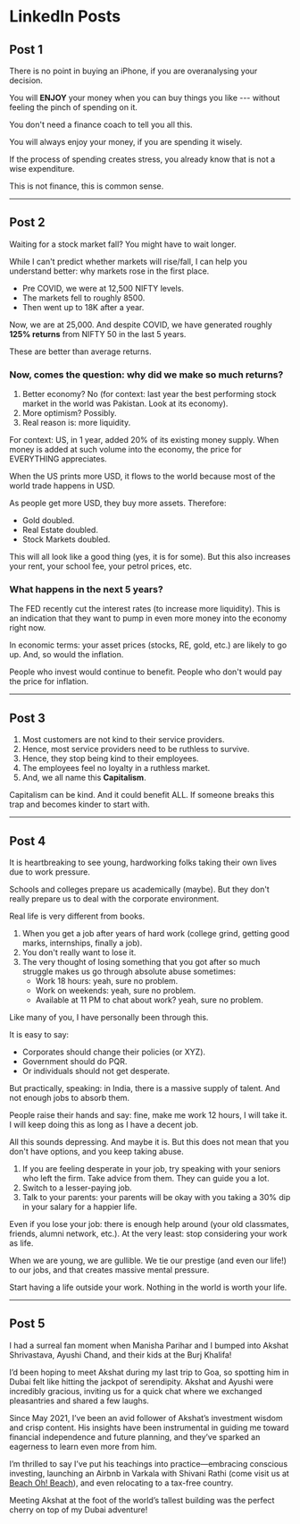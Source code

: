 # LinkedIn Posts

## Post 1
There is no point in buying an iPhone, if you are overanalysing your decision.

You will **ENJOY** your money when you can buy things you like --- without feeling the pinch of spending on it.

You don't need a finance coach to tell you all this.

You will always enjoy your money, if you are spending it wisely.

If the process of spending creates stress, you already know that is not a wise expenditure.

This is not finance, this is common sense.

---

## Post 2
Waiting for a stock market fall? You might have to wait longer.

While I can't predict whether markets will rise/fall, I can help you understand better: why markets rose in the first place.

- Pre COVID, we were at 12,500 NIFTY levels.
- The markets fell to roughly 8500.
- Then went up to 18K after a year.

Now, we are at 25,000. And despite COVID, we have generated roughly **125% returns** from NIFTY 50 in the last 5 years.

These are better than average returns.

### Now, comes the question: why did we make so much returns?

1. Better economy? No (for context: last year the best performing stock market in the world was Pakistan. Look at its economy).
2. More optimism? Possibly.
3. Real reason is: more liquidity.

For context: US, in 1 year, added 20% of its existing money supply. When money is added at such volume into the economy, the price for EVERYTHING appreciates.

When the US prints more USD, it flows to the world because most of the world trade happens in USD.

As people get more USD, they buy more assets. Therefore:

- Gold doubled.
- Real Estate doubled.
- Stock Markets doubled.

This will all look like a good thing (yes, it is for some). But this also increases your rent, your school fee, your petrol prices, etc.

### What happens in the next 5 years?

The FED recently cut the interest rates (to increase more liquidity). This is an indication that they want to pump in even more money into the economy right now.

In economic terms: your asset prices (stocks, RE, gold, etc.) are likely to go up. And, so would the inflation.

People who invest would continue to benefit.
People who don't would pay the price for inflation.

---

## Post 3
1. Most customers are not kind to their service providers.
2. Hence, most service providers need to be ruthless to survive.
3. Hence, they stop being kind to their employees.
4. The employees feel no loyalty in a ruthless market.
5. And, we all name this **Capitalism**.

Capitalism can be kind. And it could benefit ALL. If someone breaks this trap and becomes kinder to start with.

---

## Post 4
It is heartbreaking to see young, hardworking folks taking their own lives due to work pressure.

Schools and colleges prepare us academically (maybe). But they don't really prepare us to deal with the corporate environment.

Real life is very different from books.

1. When you get a job after years of hard work (college grind, getting good marks, internships, finally a job).
2. You don't really want to lose it.
3. The very thought of losing something that you got after so much struggle makes us go through absolute abuse sometimes:
   - Work 18 hours: yeah, sure no problem.
   - Work on weekends: yeah, sure no problem.
   - Available at 11 PM to chat about work? yeah, sure no problem.

Like many of you, I have personally been through this.

It is easy to say:

- Corporates should change their policies (or XYZ).
- Government should do PQR.
- Or individuals should not get desperate.

But practically, speaking: in India, there is a massive supply of talent. And not enough jobs to absorb them.

People raise their hands and say: fine, make me work 12 hours, I will take it. I will keep doing this as long as I have a decent job.

All this sounds depressing. And maybe it is. But this does not mean that you don't have options, and you keep taking abuse.

1. If you are feeling desperate in your job, try speaking with your seniors who left the firm. Take advice from them. They can guide you a lot.
2. Switch to a lesser-paying job.
3. Talk to your parents: your parents will be okay with you taking a 30% dip in your salary for a happier life.

Even if you lose your job: there is enough help around (your old classmates, friends, alumni network, etc.). At the very least: stop considering your work as life.

When we are young, we are gullible. We tie our prestige (and even our life!) to our jobs, and that creates massive mental pressure.

Start having a life outside your work.
Nothing in the world is worth your life.

---

## Post 5
I had a surreal fan moment when Manisha Parihar and I bumped into Akshat Shrivastava, Ayushi Chand, and their kids at the Burj Khalifa!

I’d been hoping to meet Akshat during my last trip to Goa, so spotting him in Dubai felt like hitting the jackpot of serendipity. Akshat and Ayushi were incredibly gracious, inviting us for a quick chat where we exchanged pleasantries and shared a few laughs.

Since May 2021, I’ve been an avid follower of Akshat’s investment wisdom and crisp content. His insights have been instrumental in guiding me toward financial independence and future planning, and they’ve sparked an eagerness to learn even more from him.

I’m thrilled to say I’ve put his teachings into practice—embracing conscious investing, launching an Airbnb in Varkala with Shivani Rathi (come visit us at [Beach Oh! Beach](https://beachohbeach.com)), and even relocating to a tax-free country.

Meeting Akshat at the foot of the world’s tallest building was the perfect cherry on top of my Dubai adventure!
